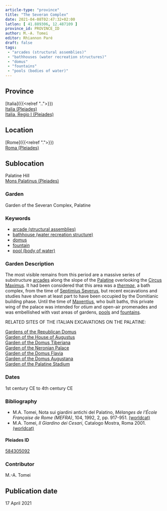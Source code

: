 ```yaml
---
article-type: "province"
title: "The Severan Complex"
date: 2021-04-08T02:47:32+02:00
latlon: [ 41.889306, 12.487109 ]
province_id: PROVINCE_ID
author: M.-A. Tomei
editor: Rhiannon Paré
draft: false
tags:
 - "arcades (structural assemblies)"
 - "bathhouses (water recreation structures)"
 - "domus"
 - "fountains"
 - "pools (bodies of water)"
---
```


## Province

[Italia]({{<relref "..">}})\
[Italia (Pleiades)](https://pleiades.stoa.org/places/1052)\
[Italia, Regio I (Pleiades)](https://pleiades.stoa.org/places/441075550)
<!-- -->
## Location

[Rome]({{<relref ".">}}) \
[Roma (Pleiades)](https://pleiades.stoa.org/places/423025)
<!-- -->
## Sublocation

Palatine Hill \
[Mons Palatinus (Pleiades)](https://pleiades.stoa.org/places/971691208)
<!-- -->
<!-- -->
<!-- -->
### Garden

Garden of the Severan Complex, Palatine
<!-- -->
### Keywords
<!-- -->
- [arcade (structural assemblies)](http://vocab.getty.edu/page/aat/300002580)
- [bathhouse (water recreation structure)](http://vocab.getty.edu/page/aat/300007347)
- [domus](http://vocab.getty.edu/page/aat/300005506)
- [fountain](http://vocab.getty.edu/page/aat/300006179)
- [pool (body of water)](http://vocab.getty.edu/page/aat/300008692)
<!-- -->
<!-- -->
### Garden Description
<!-- -->
The most visible remains from this period are a massive series of substructure [arcades](http://vocab.getty.edu/page/aat/300002580) along the slope of the [Palatine](https://en.wikipedia.org/wiki/Palatine_Hill) overlooking the [Circus Maximus](https://www.digitalaugustanrome.org/records/circus-maximus). It had been considered that this area was a  [*thermae*](https://en.wikipedia.org/wiki/Thermae), a bath complex, from the time of [Septimius Severus](https://en.wikipedia.org/wiki/Septimius_Severus), but recent excavations and studies have shown at least part to have been occupied by the Domitianic building phase. Until the time of [Maxentius](https://en.wikipedia.org/wiki/Maxentius), who built baths, this private wing of the palace was intended for *otium* and open-air promenades and was embellished with vast areas of gardens, [pools](http://vocab.getty.edu/page/aat/300008692) and [fountains](http://vocab.getty.edu/page/aat/300006179).
<!-- -->
RELATED SITES OF THE ITALIAN EXCAVATIONS ON THE PALATINE:
<!-- -->
[Gardens of the Republican Domus]({{<relref"/palatine_domus.md">}})\
[Garden of the House of Augustus]({{<relref"/house_of_augustus.md">}})\
[Garden of the Domus Tiberiana]({{<relref"/Domus_tiberiana.md">}})\
[Garden of the Neronian Palace]({{<relref"/palace_of_nero.md">}})\
[Garden of the Domus Flavia]({{<relref"/Domus_flavia.md">}})\
[Garden of the Domus Augustana]({{<relref"/domus_augustana.md">}})\
[Garden of the Palatine Stadium]({{<relref"/palatine_stadium.md">}})
<!-- -->
<!-- -->
### Dates

1st century CE to 4th century CE
<!-- -->
### Bibliography
<!-- -->
* M.A. Tomei, Nota sui giardini antichi del Palatino, *Mélanges de l’École Française de Rome (MEFRA)*, 104, 1992, 2, pp. 917-951. [(worldcat)](http://www.worldcat.org/oclc/972029282)
* M.A. Tomei, *Il Giardino dei Cesari*, Catalogo Mostra, Roma 2001. [(worldcat)](http://www.worldcat.org/oclc/5894435382)
<!-- -->
#### Pleiades ID

[584305092](https://pleiades.stoa.org/places/584305092)
<!-- -->
### Contributor

M.-A. Tomei
<!-- -->
## Publication date
<!-- -->
17 April 2021

